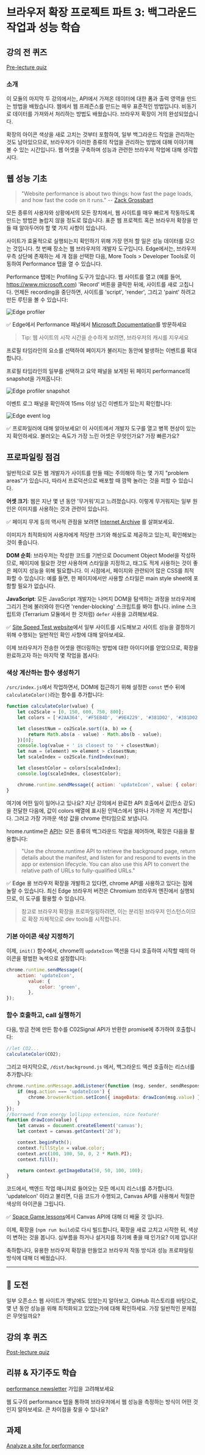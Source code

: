 # 브라우저 확장 프로젝트 파트 3: 백그라운드 작업과 성능 학습

## 강의 전 퀴즈

[Pre-lecture quiz](https://happy-mud-02d95f10f.azurestaticapps.net/quiz/27?loc=ko)

### 소개

이 모듈의 마지막 두 강의에서는, API에서 가져온 데이터에 대한 폼과 출력 영역을 만드는 방법을 배웠습니다. 웹에서 웹 프레즌스를 만드는 매우 표준적인 방법입니다. 비동기로 데이터를 가져와서 처리하는 방법도 배웠습니다. 브라우저 확장이 거의 완성되었습니다.

확장의 아이콘 색상을 새로 고치는 것부터 포함하여, 일부 백그라운드 작업을 관리하는 것도 남아있으므로, 브라우저가 이러한 종류의 작업을 관리하는 방법에 대해 이야기해 볼 수 있는 시간입니다. 웹 어셋을 구축하며 성능과 관련한 브라우저 작업에 대해 생각합시다.

## 웹 성능 기초

> "Website performance is about two things: how fast the page loads, and how fast the code on it runs." -- [Zack Grossbart](https://www.smashingmagazine.com/2012/06/javascript-profiling-chrome-developer-tools/)

모든 종류의 사용자와 상황에서의 모든 장치에서, 웹 사이트를 매우 빠르게 작동하도록 만드는 방법은 놀랍지 않을 정도로 많습니다. 표준 웹 프로젝트 혹은 브라우저 확장을 만들 때 알아두어야 할 몇 가지 사항이 있습니다.

사이트가 효율적으로 실행되는지 확인하기 위해 가장 먼저 할 일은 성능 데이터를 모으는 것입니다. 첫 번째 장소는 웹 브라우저의 개발자 도구입니다. Edge에서는, 브라우저 우측 상단에 존재하는 세 개 점을 선택한 다음, More Tools > Developer Tools로 이동하여 Performance 탭을 열 수 있습니다.

Performance 탭에는 Profiling 도구가 있습니다. 웹 사이트를 열고 (예를 들어, https://www.microsoft.com) 'Record' 버튼을 클릭한 뒤에, 사이트를 새로 고칩니다. 언제든 recording을 중단하면, 사이트를 'script', 'render', 그리고 'paint' 하려고 만든 루틴을 볼 수 있습니다:

![Edge profiler](.././images/profiler.png)

✅ Edge에서 Performance 패널에서 [Microsoft Documentation](https://docs.microsoft.com/microsoft-edge/devtools-guide/performance?WT.mc_id=academic-13441-cxa)를 방문하세요

> Tip: 웹 사이트의 시작 시간을 순수하게 보려면, 브라우저의 캐시를 지우세요

프로필 타임라인의 요소를 선택하여 페이지가 불러지는 동안에 발생하는 이벤트를 확대합니다.

프로필 타임라인의 일부를 선택하고 요약 패널을 보게된 뒤 페이지 performance의 snapshot을 가져옵니다:

![Edge profiler snapshot](.././images/snapshot.png)

이벤트 로그 패널을 확인하여 15ms 이상 넘긴 이벤트가 있는지 확인합니다:

![Edge event log](.././images/log.png)

✅ 프로파일러에 대해 알아보세요! 이 사이트에서 개발자 도구를 열고 병목 현상이 있는지 확인하세요. 불러오는 속도가 가장 느린 어셋은 무엇인가요? 가장 빠른가요?

## 프로파일링 점검

일반적으로 모든 웹 개발자가 사이트를 만들 때는 주의해야 하는 몇 가지 "problem areas"가 있습니다, 따라서 프로덕션으로 배포할 때 깜짝 놀라는 것을 피할 수 있습니다.

**어셋 크기**: 웹은 지난 몇 년 동안 '무거워'지고 느려졌습니다. 이렇게 무거워지는 일부 원인은 이미지를 사용하는 것과 관련이 있습니다.

✅ 페이지 무게 등의 역사적 관점을 보려면 [Internet Archive](https://httparchive.org/reports/page-weight) 를 살펴보세요.

이미지가 최적화되어 사용자에게 적당한 크기와 해상도로 제공하고 있는지, 확인해보는 것이 좋습니다.

**DOM 순회**: 브라우저는 작성한 코드를 기반으로 Document Object Model을 작성하므로, 페이지에 필요한 것만 사용하며 스타일을 지정하고, 태그도 적게 사용하는 것이 좋은 페이지 성능을 위해 필요합니다. 이 시점에서, 페이지와 관련되어 많은 CSS를 최적화할 수 있습니다: 예를 들면, 한 페이지에서만 사용할 스타일은 main style sheet에 포함할 필요가 없습니다.

**JavaScript**: 모든 JavaScript 개발자는 나머지 DOM을 탐색하는 과정을 브라우저에 그리기 전에 불러와야 한다면 'render-blocking' 스크립트를 봐야 합니다. inline 스크립트와 (Terrarium 모듈에서 한 것처럼) `defer` 사용을 고려해보세요.

✅ [Site Speed Test website](https://www.webpagetest.org/)에서 일부 사이트를 시도해보고 사이트 성능을 결정하기 위해 수행되는 일반적인 확인 사항에 대해 알아보세요.

이제 브라우저가 전송한 어셋을 렌더링하는 방법에 대한 아이디어를 얻었으므로, 확장을 완료하고자 하는 마지막 몇 작업을 봅시다:

### 색상 계산하는 함수 생성하기

`/src/index.js`에서 작업하면서, DOM에 접근하기 위해 설정한 `const` 변수 뒤에 `calculateColor()`라는 함수를 추가합니다:

```JavaScript
function calculateColor(value) {
	let co2Scale = [0, 150, 600, 750, 800];
	let colors = ['#2AA364', '#F5EB4D', '#9E4229', '#381D02', '#381D02'];

	let closestNum = co2Scale.sort((a, b) => {
		return Math.abs(a - value) - Math.abs(b - value);
	})[0];
	console.log(value + ' is closest to ' + closestNum);
	let num = (element) => element > closestNum;
	let scaleIndex = co2Scale.findIndex(num);

	let closestColor = colors[scaleIndex];
	console.log(scaleIndex, closestColor);

	chrome.runtime.sendMessage({ action: 'updateIcon', value: { color: closestColor } });
}
```

여기에 어떤 일이 일어나고 있나요? 지난 강의에서 완료한 API 호출에서 값(탄소 강도)을 전달한 다음에, 값이 colors 배열에 표시된 인덱스에서 얼마나 가까운 지 계산합니다. 그러고 가장 가까운 색상 값을 chrome 런타임으로 보냅니다.

hrome.runtime은 [API](https://developer.chrome.com/extensions/runtime)는 모든 종류의 백그라운드 작업을 제어하며, 확장은 다음을 활용합니다:

> "Use the chrome.runtime API to retrieve the background page, return details about the manifest, and listen for and respond to events in the app or extension lifecycle. You can also use this API to convert the relative path of URLs to fully-qualified URLs."

✅ Edge 용 브라우저 확장을 개발하고 있다면, chrome API를 사용하고 있다는 점에 놀랄 수 있습니다. 최신 Edge 브라우저 버전은 Chromium 브라우저 엔진에서 실행되므로, 이 도구를 활용할 수 있습니다.

> 참고로 브라우저 확장을 프로파일링하려면, 이는 분리된 브라우저 인스턴스이므로 확장 자체적으로 dev tools를 시작합니다.

### 기본 아이콘 색상 지정하기

이제, `init()` 함수에서, chrome의 `updateIcon` 액션을 다시 호출하여 시작할 때의 아이콘을 평범한 녹색으로 설정합니다:

```JavaScript
chrome.runtime.sendMessage({
	action: 'updateIcon',
		value: {
			color: 'green',
		},
});
```
### 함수 호출하고, call 실행하기

다음, 방금 전에 만든 함수를 C02Signal API가 반환한 promise에 추가하여 호출합니다:

```JavaScript
//let CO2...
calculateColor(CO2);
```

그리고 마지막으로, `/dist/background.js` 에서, 백그라운드 엑션 호출하는 리스너를 추가합니다:

```JavaScript
chrome.runtime.onMessage.addListener(function (msg, sender, sendResponse) {
	if (msg.action === 'updateIcon') {
		chrome.browserAction.setIcon({ imageData: drawIcon(msg.value) });
	}
});
//borrowed from energy lollipop extension, nice feature!
function drawIcon(value) {
	let canvas = document.createElement('canvas');
	let context = canvas.getContext('2d');

	context.beginPath();
	context.fillStyle = value.color;
	context.arc(100, 100, 50, 0, 2 * Math.PI);
	context.fill();

	return context.getImageData(50, 50, 100, 100);
}
```
코드에서, 백엔드 작업 매니저로 들어오는 모든 메시지 리스너를 추가합니다. 'updateIcon' 이라고 불리면, 다음 코드가 수행되고, Canvas API를 사용해서 적절한 색상의 아이콘을 그립니다.

✅ [Space Game lessons](../../../6-space-game/2-drawing-to-canvas/translations/README.ko.md)에서 Canvas API에 대해 더 배울 것 입니다.

이제, 확장을 (`npm run build`)로 다시 빌드합니다, 확장을 새로 고치고 시작한 뒤, 색상이 변하는 것을 봅니다. 심부름을 하거나 설거지를 하기에 좋을 때 인가요? 이제 압니다!

축하합니다, 유용한 브라우저 확장을 만들었고 브라우저 작동 방식과 성능 프로파일링 방식에 대해 더 배웠습니다.

---

## 🚀 도전

일부 오픈소스 웹 사이트가 옛날에도 있었는지 알아보고, GitHub 히스토리를 바탕으로, 몇 년 동안 성능을 위해 최적화되고 있었는가에 대해 확인하세요. 가장 일반적인 문제점은 무엇일까요?

## 강의 후 퀴즈

[Post-lecture quiz](https://happy-mud-02d95f10f.azurestaticapps.net/quiz/28?loc=ko)

## 리뷰 & 자기주도 학습

[performance newsletter](https://perf.email/) 가입을 고려해보세요

웹 도구의 performance 탭을 통하여 브라우저에서 웹 성능을 측정하는 방식이 어떤 것인지 알아보세요. 큰 차이점을 찾을 수 있나요?

## 과제

[Analyze a site for performance](../assignment.md)

